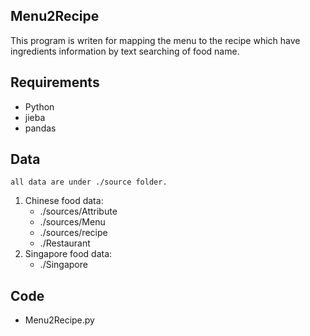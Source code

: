 ## Menu2Recipe
This program is writen for mapping the menu to the recipe which have ingredients information by text searching of food name.
## Requirements
* Python 
* jieba
* pandas
## Data

    all data are under ./source folder. 
    
  1. Chinese food data: 
        * ./sources/Attribute 
        * ./sources/Menu
        * ./sources/recipe
        * ./Restaurant
  2. Singapore food data:
        * ./Singapore
        
## Code

* Menu2Recipe.py




